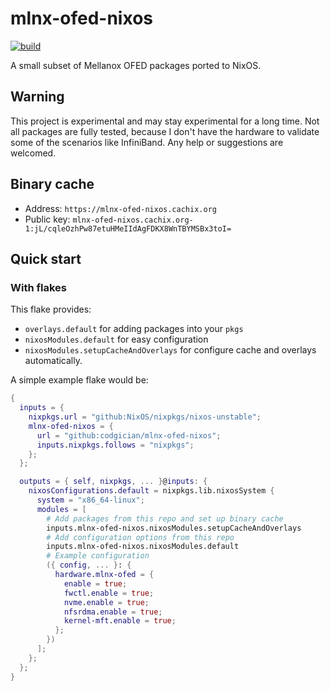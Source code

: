 # mlnx-ofed-nixos

[![build](https://github.com/codgician/mlnx-ofed-nixos/actions/workflows/build.yml/badge.svg)](https://github.com/codgician/mlnx-ofed-nixos/actions/workflows/build.yml)

A small subset of Mellanox OFED packages ported to NixOS.

## Warning

This project is experimental and may stay experimental for a long time. Not all packages are fully tested, because I don't have the hardware to validate some of the scenarios like InfiniBand. Any help or suggestions are welcomed.

## Binary cache

- Address: `https://mlnx-ofed-nixos.cachix.org`
- Public key: `mlnx-ofed-nixos.cachix.org-1:jL/cqleOzhPw87etuHMeIIdAgFDKX8WnTBYMSBx3toI=`

## Quick start

### With flakes

This flake provides:

- `overlays.default` for adding packages into your `pkgs`
- `nixosModules.default` for easy configuration
- `nixosModules.setupCacheAndOverlays` for configure cache and overlays automatically.

A simple example flake would be:

```nix
{
  inputs = {
    nixpkgs.url = "github:NixOS/nixpkgs/nixos-unstable";
    mlnx-ofed-nixos = {
      url = "github:codgician/mlnx-ofed-nixos";
      inputs.nixpkgs.follows = "nixpkgs";
    };
  };

  outputs = { self, nixpkgs, ... }@inputs: {
    nixosConfigurations.default = nixpkgs.lib.nixosSystem {
      system = "x86_64-linux";
      modules = [
        # Add packages from this repo and set up binary cache
        inputs.mlnx-ofed-nixos.nixosModules.setupCacheAndOverlays
        # Add configuration options from this repo
        inputs.mlnx-ofed-nixos.nixosModules.default
        # Example configuration
        ({ config, ... }: {
          hardware.mlnx-ofed = {
            enable = true;
            fwctl.enable = true;    
            nvme.enable = true;
            nfsrdma.enable = true;
            kernel-mft.enable = true;
          };
        })
      ];
    };
  };
}
```
